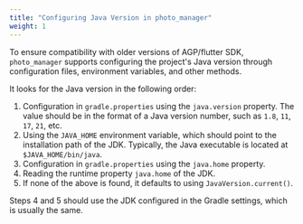 ```yaml
---
title: "Configuring Java Version in photo_manager"
weight: 1
---
```


To ensure compatibility with older versions of AGP/flutter SDK, `photo_manager` supports configuring the project's Java version through configuration files, environment variables, and other methods.

It looks for the Java version in the following order:

1. Configuration in `gradle.properties` using the `java.version` property. The value should be in the format of a Java version number, such as `1.8`, `11`, `17`, `21`, etc.
2. Using the `JAVA_HOME` environment variable, which should point to the installation path of the JDK. Typically, the Java executable is located at `$JAVA_HOME/bin/java`.
3. Configuration in `gradle.properties` using the `java.home` property.
4. Reading the runtime property `java.home` of the JDK.
5. If none of the above is found, it defaults to using `JavaVersion.current()`.

Steps 4 and 5 should use the JDK configured in the Gradle settings, which is usually the same.
